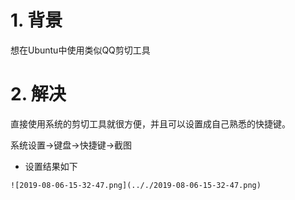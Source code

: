 # 1. 背景
想在Ubuntu中使用类似QQ剪切工具

# 2. 解决
直接使用系统的剪切工具就很方便，并且可以设置成自己熟悉的快捷键。

系统设置->键盘->快捷键->截图
* 设置结果如下
```
![2019-08-06-15-32-47.png](.././2019-08-06-15-32-47.png)
```



